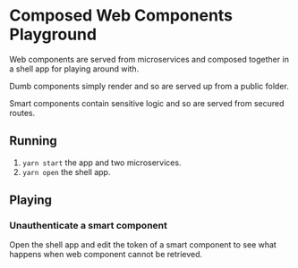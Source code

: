 # Composed Web Components Playground
Web components are served from microservices and composed 
together in a shell app for playing around with.

Dumb components simply render and so are served up from a public folder.

Smart components contain sensitive logic and so are served from secured routes.

## Running
1. `yarn start` the app and two microservices.
1. `yarn open` the shell app.

## Playing
### Unauthenticate a smart component
Open the shell app and edit the token of a smart component to see what happens when web component cannot be retrieved.